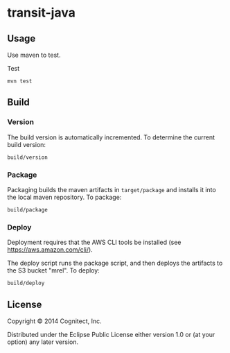 # transit-java

## Usage

Use maven to test.

Test

```
mvn test
```

## Build

### Version

The build version is automatically incremented.  To determine the
current build version:

    build/version

### Package

Packaging builds the maven artifacts in `target/package` and installs
it into the local maven repository.  To package:

    build/package

### Deploy

Deployment requires that the AWS CLI tools be installed (see
https://aws.amazon.com/cli/).

The deploy script runs the package script, and then deploys the
artifacts to the S3 bucket "mrel".  To deploy:

    build/deploy

## License

Copyright © 2014 Cognitect, Inc.

Distributed under the Eclipse Public License either version 1.0 or (at
your option) any later version.
